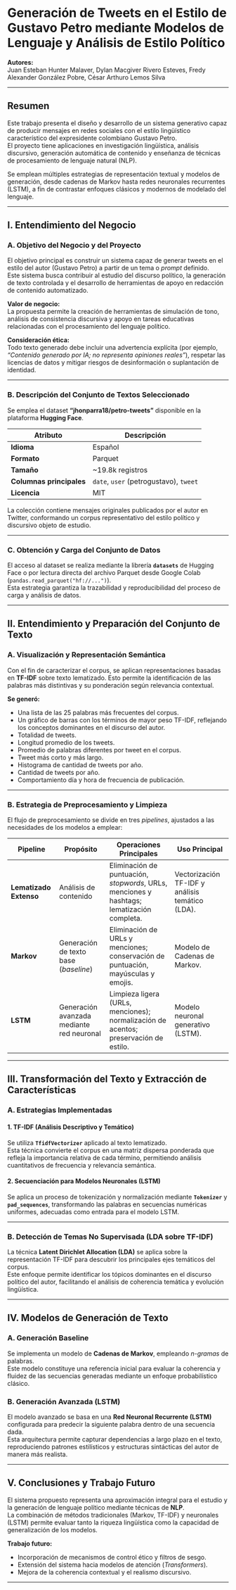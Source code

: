 # Generación de Tweets en el Estilo de Gustavo Petro mediante Modelos de Lenguaje y Análisis de Estilo Político

**Autores:**  
Juan Esteban Hunter Malaver, Dylan Macgiver Rivero Esteves, Fredy Alexander González Pobre, César Arthuro Lemos Silva

---

## **Resumen**
Este trabajo presenta el diseño y desarrollo de un sistema generativo capaz de producir mensajes en redes sociales con el estilo lingüístico característico del expresidente colombiano Gustavo Petro.  
El proyecto tiene aplicaciones en investigación lingüística, análisis discursivo, generación automática de contenido y enseñanza de técnicas de procesamiento de lenguaje natural (NLP).  

Se emplean múltiples estrategias de representación textual y modelos de generación, desde cadenas de Markov hasta redes neuronales recurrentes (LSTM), a fin de contrastar enfoques clásicos y modernos de modelado del lenguaje.

---

## **I. Entendimiento del Negocio**

### **A. Objetivo del Negocio y del Proyecto**
El objetivo principal es construir un sistema capaz de generar tweets en el estilo del autor (Gustavo Petro) a partir de un tema o *prompt* definido.  
Este sistema busca contribuir al estudio del discurso político, la generación de texto controlada y el desarrollo de herramientas de apoyo en redacción de contenido automatizado.

**Valor de negocio:**  
La propuesta permite la creación de herramientas de simulación de tono, análisis de consistencia discursiva y apoyo en tareas educativas relacionadas con el procesamiento del lenguaje político.

**Consideración ética:**  
Todo texto generado debe incluir una advertencia explícita (por ejemplo, *“Contenido generado por IA; no representa opiniones reales”*), respetar las licencias de datos y mitigar riesgos de desinformación o suplantación de identidad.

---

### **B. Descripción del Conjunto de Textos Seleccionado**
Se emplea el dataset **“jhonparra18/petro-tweets”** disponible en la plataforma **Hugging Face**.

| Atributo | Descripción |
|-----------|-------------|
| **Idioma** | Español |
| **Formato** | Parquet |
| **Tamaño** | ~19.8k registros |
| **Columnas principales** | `date`, `user` (petrogustavo), `tweet` |
| **Licencia** | MIT |

La colección contiene mensajes originales publicados por el autor en Twitter, conformando un corpus representativo del estilo político y discursivo objeto de estudio.

---

### **C. Obtención y Carga del Conjunto de Datos**
El acceso al dataset se realiza mediante la librería **`datasets`** de Hugging Face o por lectura directa del archivo Parquet desde Google Colab (`pandas.read_parquet("hf://...")`).  
Esta estrategia garantiza la trazabilidad y reproducibilidad del proceso de carga y análisis de datos.

---

## **II. Entendimiento y Preparación del Conjunto de Texto**

### **A. Visualización y Representación Semántica**
Con el fin de caracterizar el corpus, se aplican representaciones basadas en **TF-IDF** sobre texto lematizado. Esto permite la identificación de las palabras más distintivas y su ponderación según relevancia contextual.

**Se generó:**
- Una lista de las 25 palabras más frecuentes del corpus.  
- Un gráfico de barras con los términos de mayor peso TF-IDF, reflejando los conceptos dominantes en el discurso del autor.  
- Totalidad de tweets.  
- Longitud promedio de los tweets.  
- Promedio de palabras diferentes por tweet en el corpus.  
- Tweet más corto y más largo.  
- Histograma de cantidad de tweets por año.  
- Cantidad de tweets por año.  
- Comportamiento día y hora de frecuencia de publicación.  

---

### **B. Estrategia de Preprocesamiento y Limpieza**
El flujo de preprocesamiento se divide en tres *pipelines*, ajustados a las necesidades de los modelos a emplear:

| **Pipeline** | **Propósito** | **Operaciones Principales** | **Uso Principal** |
|---------------|---------------|-----------------------------|-------------------|
| **Lematizado Extenso** | Análisis de contenido | Eliminación de puntuación, *stopwords*, URLs, menciones y hashtags; lematización completa. | Vectorización TF-IDF y análisis temático (LDA). |
| **Markov** | Generación de texto base (*baseline*) | Eliminación de URLs y menciones; conservación de puntuación, mayúsculas y emojis. | Modelo de Cadenas de Markov. |
| **LSTM** | Generación avanzada mediante red neuronal | Limpieza ligera (URLs, menciones); normalización de acentos; preservación de estilo. | Modelo neuronal generativo (LSTM). |

---

## **III. Transformación del Texto y Extracción de Características**

### **A. Estrategias Implementadas**

#### **1. TF-IDF (Análisis Descriptivo y Temático)**
Se utiliza **`TfidfVectorizer`** aplicado al texto lematizado.  
Esta técnica convierte el corpus en una matriz dispersa ponderada que refleja la importancia relativa de cada término, permitiendo análisis cuantitativos de frecuencia y relevancia semántica.

#### **2. Secuenciación para Modelos Neuronales (LSTM)**
Se aplica un proceso de tokenización y normalización mediante **`Tokenizer`** y **`pad_sequences`**, transformando las palabras en secuencias numéricas uniformes, adecuadas como entrada para el modelo LSTM.

---

### **B. Detección de Temas No Supervisada (LDA sobre TF-IDF)**
La técnica **Latent Dirichlet Allocation (LDA)** se aplica sobre la representación TF-IDF para descubrir los principales ejes temáticos del corpus.  
Este enfoque permite identificar los tópicos dominantes en el discurso político del autor, facilitando el análisis de coherencia temática y evolución lingüística.

---

## **IV. Modelos de Generación de Texto**

### **A. Generación Baseline**
Se implementa un modelo de **Cadenas de Markov**, empleando *n-gramas* de palabras.  
Este modelo constituye una referencia inicial para evaluar la coherencia y fluidez de las secuencias generadas mediante un enfoque probabilístico clásico.

### **B. Generación Avanzada (LSTM)**
El modelo avanzado se basa en una **Red Neuronal Recurrente (LSTM)** configurada para predecir la siguiente palabra dentro de una secuencia dada.  
Esta arquitectura permite capturar dependencias a largo plazo en el texto, reproduciendo patrones estilísticos y estructuras sintácticas del autor de manera más realista.

---

## **V. Conclusiones y Trabajo Futuro**
El sistema propuesto representa una aproximación integral para el estudio y la generación de lenguaje político mediante técnicas de **NLP**.  
La combinación de métodos tradicionales (Markov, TF-IDF) y neuronales (LSTM) permite evaluar tanto la riqueza lingüística como la capacidad de generalización de los modelos.

**Trabajo futuro:**
- Incorporación de mecanismos de control ético y filtros de sesgo.  
- Extensión del sistema hacia modelos de atención (*Transformers*).  
- Mejora de la coherencia contextual y el realismo discursivo.

---
